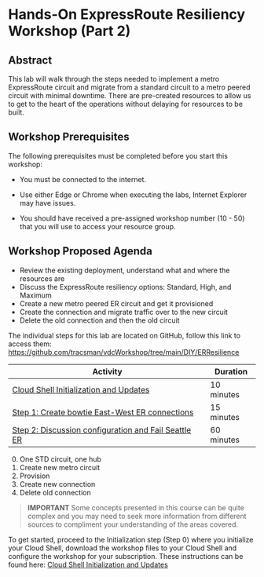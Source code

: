 # Hands-On ExpressRoute Resiliency Workshop (Part 2)

## Abstract

This lab will walk through the steps needed to implement a metro ExpressRoute circuit and migrate from a standard circuit to a metro peered circuit with minimal downtime. There are pre-created resources to allow us to get to the heart of the operations without delaying for resources to be built.

## Workshop Prerequisites

The following prerequisites must be completed before you start this workshop:

* You must be connected to the internet.

* Use either Edge or Chrome when executing the labs, Internet Explorer may have issues.

* You should have received a pre-assigned workshop number (10 - 50) that you will use to access your resource group. 

## Workshop Proposed Agenda

* Review the existing deployment, understand what and where the resources are
* Discuss the ExpressRoute resiliency options: Standard, High, and Maximum
* Create a new metro peered ER circuit and get it provisioned
* Create the connection and migrate traffic over to the new circuit
* Delete the old connection and then the old circuit


The individual steps for this lab are located on GitHub, follow this link to access them: https://github.com/tracsman/vdcWorkshop/tree/main/DIY/ERResilience

Activity | Duration
-------- | ---------
[Cloud Shell Initialization and Updates][Step0] | 10 minutes
[Step 1: Create bowtie East-West ER connections][Step1] | 15 minutes
[Step 2: Discussion configuration and Fail Seattle ER][Step2] | 60 minutes
0. One STD circuit, one hub
1. Create new metro circuit
2. Provision
3. Create new connection
4. Delete old connection

> **IMPORTANT**
> Some concepts presented in this course can be quite complex and you may need to seek more information from different sources to compliment your understanding of the areas covered.

To get started, proceed to the Initialization step (Step 0) where you initialize your Cloud Shell, download the workshop files to your Cloud Shell and configure the workshop for your subscription. These instructions can be found here: [Cloud Shell Initialization and Updates][Step0]

<!--Link References-->
[PayGo]: https://azure.microsoft.com/pricing/purchase-options/pay-as-you-go/
[Step0]: ./BaseNetStep0.md
[Step1]: ./BaseNetStep1.md
[Step2]: ./BaseNetStep2.md

<!--Image References-->
[1]: ./Media/BaseNet.svg "Workshop final as-built diagram"

